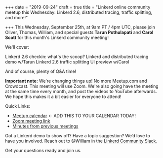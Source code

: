 +++
date = "2019-09-24"
draft = true
title = "Linkerd online community meetup this Wednesday: Linkerd 2.6, distributed tracing, traffic splitting, and more!"

+++
This Wednesday, September 25th, at 9am PT / 4pm UTC, please join Oliver, Thomas, William, and special guests **Tarun Pothulapati** and **Carol Scott** for this month's Linkerd community meeting!

We'll cover:

Linkerd 2.6 checkin: what's the scoop?
Linkerd and distributed tracing demo w/Tarun
Linkerd 2.6 traffic splitting UI preview w/Carol

And of course, plenty of Q&A time!

**Important note:** We're changing things up! No more Meetup.com and Crowdcast. This meeting will use Zoom. We're also going have the meeting at the same time every month, and post the videos to YouTube afterwards. We hope this makes it a bit easier for everyone to attend!

Quick Links:

* [Meetup calendar](https://calendar.google.com/calendar?cid=YnVveWFudC5pb19qMjhpazcwdnJsMzQxOGY0b2xka2RpY2k3b0Bncm91cC5jYWxlbmRhci5nb29nbGUuY29t) <- ADD THIS TO YOUR CALENDAR TODAY!
* [Zoom meeting link](https://zoom.us/my/cncflinkerd)
* [Minutes from previous meetings](https://docs.google.com/document/d/1OvXYL5Q53klQFZPokQJas72YqkWXplkPQUguFbRW7Wo/edit#)

Got a Linkerd demo to show off? Have a topic suggestion? We’d love to have you involved. Reach out to @William in the [Linkerd Community Slack.](https://slack.linkerd.io/)

Get your questions ready and join us.